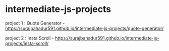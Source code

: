 # intermediate-js-projects

project 1 : Quote Generator  -  https://surajbahadur591.github.io/intermediate-js-projects/quote-generator/

project 2 : Insta Scroll - https://surajbahadur591.github.io/intermediate-js-projects/insta-scroll/

